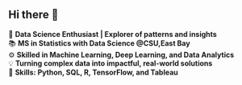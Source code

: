 ## Hi there 👋


🌟 **Data Science Enthusiast | Explorer of patterns and insights**  
📚 **MS in Statistics with Data Science @CSU,East Bay**  
⚙️ **Skilled in Machine Learning, Deep Learning, and Data Analytics**  
💡 **Turning complex data into impactful, real-world solutions**  
🚀 **Skills: Python, SQL, R, TensorFlow, and Tableau**  


